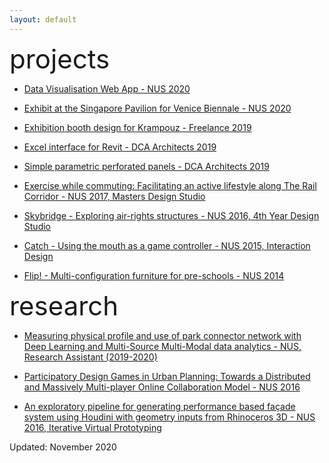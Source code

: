 ```yaml
---
layout: default
---
```

<head>
<!-- Global site tag (gtag.js) - Google Analytics -->
<script async src="https://www.googletagmanager.com/gtag/js?id=UA-153596669-1"></script>
<script>
  window.dataLayer = window.dataLayer || [];
  function gtag(){dataLayer.push(arguments);}
  gtag('js', new Date());

  gtag('config', 'UA-153596669-1');
</script>
    
</head>
<style>
    .intro-title {
        font-size: 3em;
    }
</style>

<div class="intro-title">projects</div>

- [Data Visualisation Web App - NUS 2020](https://pcn-web.web.app/)

- [Exhibit at the Singapore Pavilion for Venice Biennale - NUS 2020](portfolio/venice_table.pdf)

- [Exhibition booth design for Krampouz - Freelance 2019](portfolio/Krampouz_concept.pdf)

- [Excel interface for Revit - DCA Architects 2019](./excel_to_revit.html)

- [Simple parametric perforated panels - DCA Architects 2019](./perforated_panels.html)

- [Exercise while commuting: Facilitating an active lifestyle along The Rail Corridor - NUS 2017, Masters Design Studio](./railcorridor.html)

- [Skybridge - Exploring air-rights structures - NUS 2016, 4th Year Design Studio](./skybridge.html)

- [Catch - Using the mouth as a game controller - NUS 2015, Interaction Design](./catch.html)

- [Flip! - Multi-configuration furniture for pre-schools - NUS 2014](./flip.html)


<div class="intro-title">research</div>

- [Measuring physical profile and use of park connector network with Deep Learning and Multi-Source Multi-Modal data analytics - NUS, Research Assistant (2019-2020)](./pcn.html)

- [Participatory Design Games in Urban Planning: Towards a Distributed and Massively Multi-player Online Collaboration Model - NUS 2016](portfolio/dissertation_2016.pdf)

- [An exploratory pipeline for generating performance based façade system using Houdini with geometry inputs from Rhinoceros 3D - NUS 2016, Iterative Virtual Prototyping](portfolio/ivp_report.pdf)

Updated: November 2020
